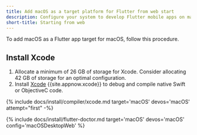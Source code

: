 ```yaml
---
title: Add macOS as a target platform for Flutter from web start
description: Configure your system to develop Flutter mobile apps on macOS.
short-title: Starting from web
---
```


To add macOS as a Flutter app target for macOS, follow this procedure.

## Install Xcode

1. Allocate a minimum of 26 GB of storage for Xcode.
   Consider allocating 42 GB of storage for an optimal configuration.
1. Install [Xcode][] {{site.appnow.xcode}} to debug and compile native
   Swift or ObjectiveC code.

{% include docs/install/compiler/xcode.md target='macOS' devos='macOS' attempt="first" -%}

{% include docs/install/flutter-doctor.md target='macOS' devos='macOS' config='macOSDesktopWeb' %}

[Xcode]: {{site.apple-dev}}xcode/
